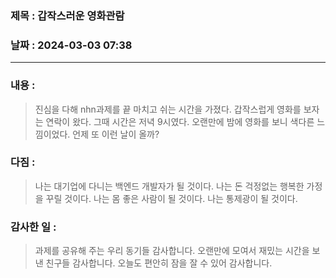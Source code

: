 ### 제목 :  갑작스러운 영화관람

### 날짜 : 2024-03-03 07:38

----

### 내용 :
> 진심을 다해 nhn과제를 끝 마치고 쉬는 시간을 가졌다.
> 갑작스럽게 영화를 보자는 연락이 왔다.
> 그때 시간은 저녁 9시였다.
> 오랜만에 밤에 영화를 보니 색다른 느낌이었다.
> 언제 또 이런 날이 올까?

### 다짐 :
> 나는 대기업에 다니는 백엔드 개발자가 될 것이다.
> 나는 돈 걱정없는 행복한 가정을 꾸릴 것이다.
> 나는 몸 좋은 사람이 될 것이다.
> 나는 통제광이 될 것이다.
### 감사한 일 :
> 과제를 공유해 주는 우리 동기들 감사합니다.
> 오랜만에 모여서 재밌는 시간을 보낸 친구들 감사합니다.
> 오늘도 편안히 잠을 잘 수 있어 감사합니다.